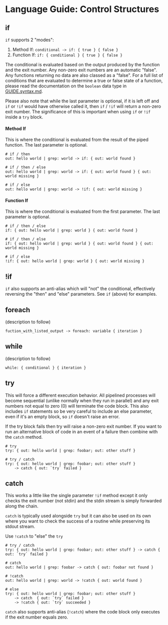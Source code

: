 # Language Guide: Control Structures

## if

`if` supports 2 "modes":

1. Method If: `conditional -> if: { true } { false }`
2. Function If: `if: { conditional } { true } { false }`

The conditional is evaluated based on the output produced by the
function and the exit number. Any non-zero exit numbers are an automatic
"false". Any functions returning no data are also classed as a "false".
For a full list of conditions that are evaluated to determine a true or
false state of a function, please read the documentation on the `boolean`
data type in [GUIDE.syntax.md](GUIDE.syntax.md#boolean).

Please also note that while the last parameter is optional, if it is
left off and `if` or `!if` would have otherwise called it, then `if` /
`!if` will return a non-zero exit number. The significance of this is
important when using `if` or `!if` inside a `try` block.

#### Method If

This is where the conditional is evaluated from the result of the piped
function. The last parameter is optional.
```
# if / then
out: hello world | grep: world -> if: { out: world found }

# if / then / else
out: hello world | grep: world -> if: { out: world found } { out: world missing }

# if / else
out: hello world | grep: world -> !if: { out: world missing }
```

#### Function If

This is where the conditional is evaluated from the first parameter. The
last parameter is optional.
```
# if / then / else
if: { out: hello world | grep: world } { out: world found }

# if / then / else
if: { out: hello world | grep: world } { out: world found } { out: world missing }

# if / else
!if: { out: hello world | grep: world } { out: world missing }
```

## !if

`if` also supports an anti-alias which will "not" the conditional,
effectively reversing the "then" and "else" parameters. See `if` (above)
for examples.

## foreach

(description to follow)
```
fuction_with_listed_output -> foreach: variable { iteration } 
```

## while
(description to follow)
```
while: { conditional } { iteration } 
```

## try

This will force a different execution behavior. All pipelined processes
will become sequential (unlike normally when they run in parallel) and
any exit numbers not equal to zero (0) will terminate the code block.
This also includes `if` statements so be very careful to include an else
parameter, even if it's an empty block, so `if` doesn't raise an error.

If the try block fails then try will raise a non-zero exit number. If
you want to run an alternative block of code in an event of a failure
then combine with the `catch` method.
```
# try
try: { out: hello world | grep: foobar; out: other stuff }

# try / catch
try: { out: hello world | grep: foobar; out: other stuff }
    -> catch { out: `try` failed }
```

## catch

This works a little like the single parameter `!if` method except it
only checks the exit number (not stdin) and the stdin stream is simply
forwarded along the chain.

`catch` is typically used alongside `try` but it can also be used on its
own where you want to check the success of a routine while preserving
its stdout stream.

Use `!catch` to "else" the `try`

```
# try / catch
try: { out: hello world | grep: foobar; out: other stuff } -> catch { out: `try` failed }

# catch
out: hello world | grep: foobar -> catch { out: foobar not found }

# !catch
out: hello world | grep: world -> !catch { out: world found }

# else
try: { out: hello world | grep: foobar; out: other stuff }
    -> catch  { out: `try` failed }
    -> !catch { out: `try` succeeded }
```

`catch` also supports anti-alias (`!catch`) where the code block only
executes if the exit number equals zero.
